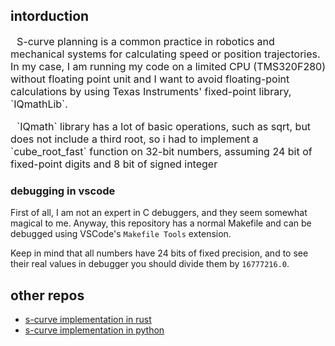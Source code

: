 

## intorduction

<div style="font-size: 16px; text-indent:10px;">
S-curve planning is a common practice in robotics and mechanical systems for calculating speed or position trajectories. In my case, I am running my code on a limited CPU (TMS320F280) without floating point unit and I want to avoid floating-point calculations by using Texas Instruments' fixed-point library, `IQmathLib`. 
<p> `IQmath` library has a lot of basic operations, such as sqrt, but does not include a third root, so i had to implement a `cube_root_fast` function on 32-bit numbers, assuming 24 bit of fixed-point digits and 8 bit of signed integer</p>

</div>

### debugging in vscode
First of all, I am not an expert in C debuggers, and they seem somewhat magical to me. Anyway, this repository has a normal Makefile and can be debugged using VSCode's `Makefile Tools` extension.  

Keep in mind that all numbers have 24 bits of fixed precision, and to see their real values in debugger you should divide them by `16777216.0`. 

## other repos
- [s-curve implementation in rust](https://github.com/marcbone/s_curve)
- [s-curve implementation in python](https://github.com/nameofuser1/py-scurve)